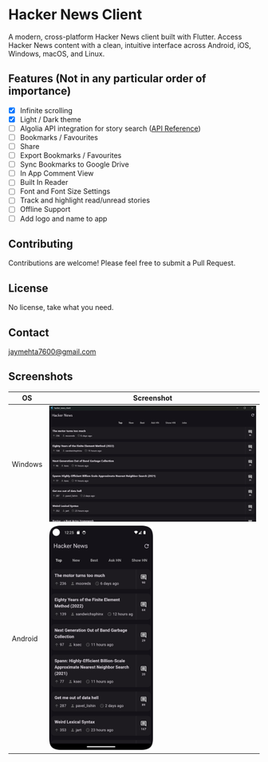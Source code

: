 # Hacker News Client

A modern, cross-platform Hacker News client built with Flutter. Access Hacker News content with a clean, intuitive interface across Android, iOS, Windows, macOS, and Linux.

## Features (Not in any particular order of importance)

- [x] Infinite scrolling
- [x] Light / Dark theme
- [ ] Algolia API integration for story search ([API Reference](https://hn.algolia.com/api))
- [ ] Bookmarks / Favourites
- [ ] Share
- [ ] Export Bookmarks / Favourites
- [ ] Sync Bookmarks to Google Drive
- [ ] In App Comment View
- [ ] Built In Reader
- [ ] Font and Font Size Settings
- [ ] Track and highlight read/unread stories
- [ ] Offline Support
- [ ] Add logo and name to app

## Contributing

Contributions are welcome! Please feel free to submit a Pull Request.

## License

No license, take what you need.

## Contact

[jaymehta7600@gmail.com](mailto:jaymehta7600@gmail.com)

## Screenshots

| OS      | Screenshot                                        |
|---------|---------------------------------------------------|
| Windows | <img src="/screenshots/windows.png" width="100%"> |
| Android | <img src="/screenshots/android.png" width="50%">  |

